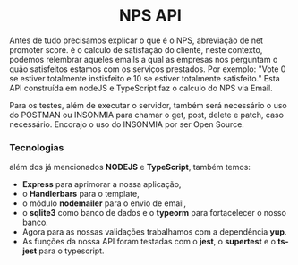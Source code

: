 <h1 align="center"> NPS API </h1>

Antes de tudo precisamos explicar o que é o NPS, abreviação de net promoter score. é o calculo de satisfação do cliente, neste contexto, podemos relembrar aqueles emails a qual as empresas nos perguntam o quão satisfeitos estamos com os serviços prestados. Por exemplo: "Vote 0 se estiver totalmente instisfeito e 10 se estiver totalmente satisfeito." Esta API construída em nodeJS e TypeScript faz o calculo do NPS via Email.

Para os testes, além de executar o servidor, também será necessário o uso do POSTMAN ou INSONMIA para chamar o get, post, delete e patch, caso necessário. Encorajo o uso do INSONMIA por ser Open Source. 

### Tecnologias 

além dos já mencionados <strong>NODEJS</strong> e <strong>TypeScript</strong>, também temos:  

* <strong>Express</strong> para aprimorar a nossa aplicação, 
* o <strong>Handlerbars</strong> para o template, 
* o módulo <strong>nodemailer</strong> para o envio de email, 
* o <strong>sqlite3</strong> como banco de dados e o <strong>typeorm</strong> para fortacelecer o nosso banco. 
* Agora para as nossas validações trabalhamos com a dependência <strong>yup</strong>. 
* As funções da nossa API foram testadas com o <strong>jest</strong>, o <strong>supertest</strong> e o <strong>ts-jest</strong> para o typescript.



